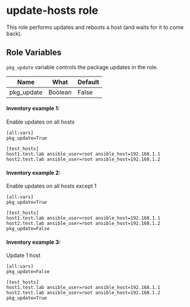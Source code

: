 # update-hosts role

This role performs updates and reboots a host (and waits for it to come back).

## Role Variables

`pkg_update` variable controls the package updates in the role.

| Name | What | Default|
|---|---|---|
|pkg_update|Boolean|False|


#### Inventory example 1:
Enable updates on all hosts

```
[all:vars]
pkg_update=True

[test_hosts]
host1.test.lab ansible_user=root ansible_host=192.168.1.1
host2.test.lab ansible_user=root ansible_host=192.168.1.2
```

#### Inventory example 2:
Enable updates on all hosts except 1

```
[all:vars]
pkg_update=True

[test_hosts]
host1.test.lab ansible_user=root ansible_host=192.168.1.1
host2.test.lab ansible_user=root ansible_host=192.168.1.2 pkg_update=False

```

#### Inventory example 3:
Update 1 host

```
[all:vars]
pkg_update=False

[test_hosts]
host1.test.lab ansible_user=root ansible_host=192.168.1.1
host2.test.lab ansible_user=root ansible_host=192.168.1.2 pkg_update=True

```
